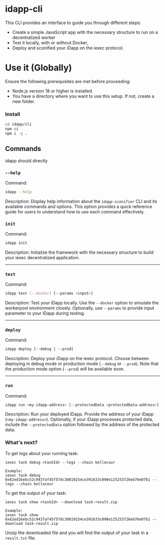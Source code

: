 # idapp-cli

This CLI provides an interface to guide you through different steps:

- Create a simple JavaScript app with the necessary structure to run on a
  decentralized worker
- Test it locally, with or without Docker,
- Deploy and sconified your iDapp on the iexec protocol.

# Use it (Globally)

Ensure the following prerequisites are met before proceeding:

- Node.js version 18 or higher is installed.
- You have a directory where you want to use this setup. If not, create a new
  folder.

### Install

```sh
cd idapp/cli
npm ci
npm i -g .
```

## Commands

idapp should directly

### `--help`

Command:

```bash
idapp --help
```

Description: Display help information about the `idapp-sconifier` CLI and its
available commands and options. This option provides a quick reference guide for
users to understand how to use each command effectively.

### `init`

Command:

```bash
idapp init
```

Description: Initialize the framework with the necessary structure to build your
iexec decentralized application.

---

### `test`

Command:

```bash
idapp test [--docker] [--params <input>]
```

Description: Test your iDapp locally. Use the `--docker` option to simulate the
workerpool environment closely. Optionally, use `--params` to provide input
parameter to your iDapp during testing.

---

### `deploy`

Command:

```bash
idapp deploy [--debug | --prod]
```

Description: Deploy your iDapp on the iexec protocol. Choose between deploying
in debug mode or production mode (`--debug` or `--prod`). Note that the
production mode option (`--prod`) will be available soon.

---

### `run`

Command:

```bash
idapp run <my-idapp-address> [--protectedData <protectedData-address>] [--debug | --prod]
```

Description: Run your deployed iDapp. Provide the address of your iDapp
(`<my-idapp-address>`). Optionally, if your iDapp processes protected data,
include the `--protectedData` option followed by the address of the protected
data.

### What's next?

To get logs about your running task:

```
iexec task debug <taskId> --logs --chain bellecour

Example:
iexec task debug 0x62ed16ebc52c9437af45f57dc30819254ce391633c090e125253726eb76e07b1 --logs --chain bellecour
```

To get the output of your task:

```
iexec task show <taskId> --download task-result.zip

Example:
iexec task show 0x62ed16ebc52c9437af45f57dc30819254ce391633c090e125253726eb76e07b1 --download task-result.zip
```

Unzip the downloaded file and you will find the output of your task in a
`result.txt` file.
